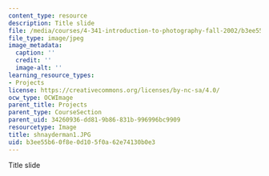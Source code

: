 ```yaml
---
content_type: resource
description: Title slide
file: /media/courses/4-341-introduction-to-photography-fall-2002/b3ee55b60f8e0d105f0a62e74130b0e3_shnayderman1.JPG
file_type: image/jpeg
image_metadata:
  caption: ''
  credit: ''
  image-alt: ''
learning_resource_types:
- Projects
license: https://creativecommons.org/licenses/by-nc-sa/4.0/
ocw_type: OCWImage
parent_title: Projects
parent_type: CourseSection
parent_uid: 34260936-dd81-9b86-831b-996996bc9909
resourcetype: Image
title: shnayderman1.JPG
uid: b3ee55b6-0f8e-0d10-5f0a-62e74130b0e3
---
```

Title slide